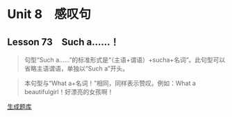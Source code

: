 ﻿ # Unit 8　感叹句
 ## Lesson 73　Such a……！
 
> 句型“Such a……”的标准形式是“（主语+谓语）+sucha+名词”。此句型可以省略主语谓语，单独以“Such a”开头。

> 本句型与“What a+名词！”相同，同样表示赞叹。例如：What a beautifulgirl！好漂亮的女孩啊！


 [生成题库](./sentence/f073.json)